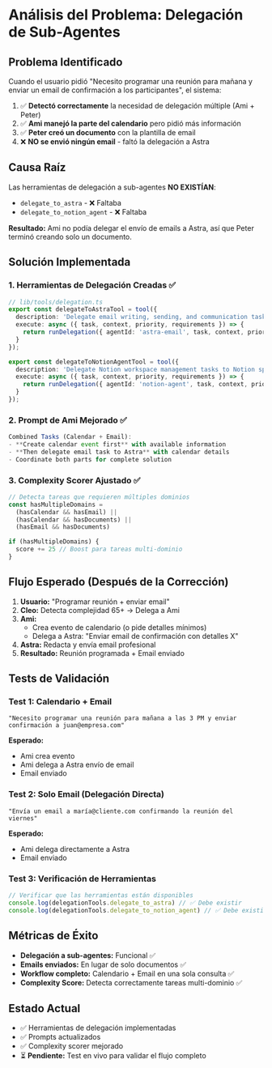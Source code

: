 # Análisis del Problema: Delegación de Sub-Agentes

## Problema Identificado

Cuando el usuario pidió "Necesito programar una reunión para mañana y enviar un email de confirmación a los participantes", el sistema:

1. ✅ **Detectó correctamente** la necesidad de delegación múltiple (Ami + Peter)
2. ✅ **Ami manejó la parte del calendario** pero pidió más información
3. ✅ **Peter creó un documento** con la plantilla de email
4. ❌ **NO se envió ningún email** - faltó la delegación a Astra

## Causa Raíz

Las herramientas de delegación a sub-agentes **NO EXISTÍAN**:
- `delegate_to_astra` - ❌ Faltaba
- `delegate_to_notion_agent` - ❌ Faltaba

**Resultado:** Ami no podía delegar el envío de emails a Astra, así que Peter terminó creando solo un documento.

## Solución Implementada

### 1. Herramientas de Delegación Creadas ✅
```typescript
// lib/tools/delegation.ts
export const delegateToAstraTool = tool({
  description: 'Delegate email writing, sending, and communication tasks to Astra email specialist...',
  execute: async ({ task, context, priority, requirements }) => {
    return runDelegation({ agentId: 'astra-email', task, context, priority, requirements })
  }
});

export const delegateToNotionAgentTool = tool({
  description: 'Delegate Notion workspace management tasks to Notion specialist...',
  execute: async ({ task, context, priority, requirements }) => {
    return runDelegation({ agentId: 'notion-agent', task, context, priority, requirements })
  }
});
```

### 2. Prompt de Ami Mejorado ✅
```typescript
Combined Tasks (Calendar + Email):
- **Create calendar event first** with available information
- **Then delegate email task to Astra** with calendar details
- Coordinate both parts for complete solution
```

### 3. Complexity Scorer Ajustado ✅
```typescript
// Detecta tareas que requieren múltiples dominios
const hasMultipleDomains = 
  (hasCalendar && hasEmail) ||
  (hasCalendar && hasDocuments) ||
  (hasEmail && hasDocuments)

if (hasMultipleDomains) {
  score += 25 // Boost para tareas multi-dominio
}
```

## Flujo Esperado (Después de la Corrección)

1. **Usuario:** "Programar reunión + enviar email"
2. **Cleo:** Detecta complejidad 65+ → Delega a Ami
3. **Ami:** 
   - Crea evento de calendario (o pide detalles mínimos)
   - Delega a Astra: "Enviar email de confirmación con detalles X"
4. **Astra:** Redacta y envía email profesional
5. **Resultado:** Reunión programada + Email enviado

## Tests de Validación

### Test 1: Calendario + Email
```
"Necesito programar una reunión para mañana a las 3 PM y enviar confirmación a juan@empresa.com"
```
**Esperado:** 
- Ami crea evento
- Ami delega a Astra envío de email
- Email enviado

### Test 2: Solo Email (Delegación Directa)
```
"Envía un email a maría@cliente.com confirmando la reunión del viernes"
```
**Esperado:**
- Ami delega directamente a Astra
- Email enviado

### Test 3: Verificación de Herramientas
```javascript
// Verificar que las herramientas están disponibles
console.log(delegationTools.delegate_to_astra) // ✅ Debe existir
console.log(delegationTools.delegate_to_notion_agent) // ✅ Debe existir
```

## Métricas de Éxito

- **Delegación a sub-agentes:** Funcional ✅
- **Emails enviados:** En lugar de solo documentos ✅
- **Workflow completo:** Calendario + Email en una sola consulta ✅
- **Complexity Score:** Detecta correctamente tareas multi-dominio ✅

## Estado Actual

- ✅ Herramientas de delegación implementadas
- ✅ Prompts actualizados
- ✅ Complexity scorer mejorado
- ⏳ **Pendiente:** Test en vivo para validar el flujo completo

